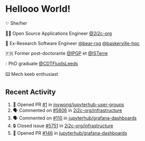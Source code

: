 # Hellooo World!

✨ She/her

👩‍💻 Open Source Applications Engineer [@2i2c-org](https://2i2c.org/)

🐻 Ex-Research Software Engineer [@bear-rsg](https://github.com/bear-rsg) [@baskerville-hpc](https://github.com/baskerville-hpc) 

🇫🇷 Former post-doctorante [@IPGP](https://github.com/IPGP) et [@ISTerre](https://www.isterre.fr/) 

💧 PhD graduate [@CDTFluidsLeeds](https://fluid-dynamics.leeds.ac.uk/) 

⌨️ Mech keeb enthusiast 

## Recent Activity 

<!--START_SECTION:activity-->
1. 💪 Opened PR [#1](https://github.com/jnywong/jupyterhub-user-groups/pull/1) in [jnywong/jupyterhub-user-groups](https://github.com/jnywong/jupyterhub-user-groups)
2. 🗣 Commented on [#5806](https://github.com/2i2c-org/infrastructure/issues/5806#issuecomment-2775381060) in [2i2c-org/infrastructure](https://github.com/2i2c-org/infrastructure)
3. 🗣 Commented on [#110](https://github.com/jupyterhub/grafana-dashboards/issues/110#issuecomment-2775364791) in [jupyterhub/grafana-dashboards](https://github.com/jupyterhub/grafana-dashboards)
4. 🔒 Closed issue [#5751](https://github.com/2i2c-org/infrastructure/issues/5751) in [2i2c-org/infrastructure](https://github.com/2i2c-org/infrastructure)
5. 💪 Opened PR [#146](https://github.com/jupyterhub/grafana-dashboards/pull/146) in [jupyterhub/grafana-dashboards](https://github.com/jupyterhub/grafana-dashboards)
<!--END_SECTION:activity-->
